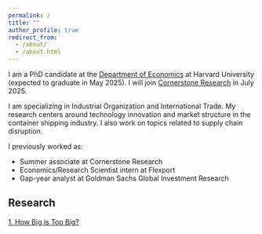 ```yaml
---
permalink: /
title: ""
author_profile: true
redirect_from: 
  - /about/
  - /about.html
---
```


I am a PhD candidate at the [Department of Economics](https://www.economics.harvard.edu/) at Harvard University (expected to graduate in May 2025). I will join [Cornerstone Research](https://www.cornerstone.com/) in July 2025. 

I am specializing in Industrial Organization and International Trade. My research centers around technology innovation and market structure in the container shipping industry. I also work on topics related to supply chain disruption.

I previously worked as:

- Summer associate at Cornerstone Research
- Economics/Research Scientist intern at Flexport
- Gap-year analyst at Goldman Sachs Global Investment Research

## Research

[1. How Big is Too Big?](file:files/large_boat_thesis.pdf)
